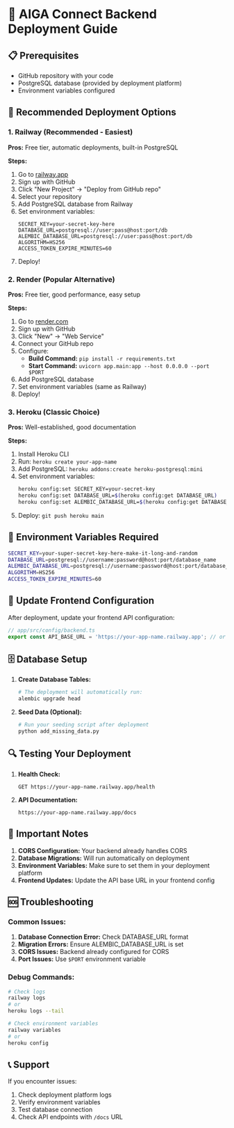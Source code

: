 # 🚀 AIGA Connect Backend Deployment Guide

## 📋 Prerequisites
- GitHub repository with your code
- PostgreSQL database (provided by deployment platform)
- Environment variables configured

## 🎯 Recommended Deployment Options

### 1. **Railway** (Recommended - Easiest)
**Pros:** Free tier, automatic deployments, built-in PostgreSQL

**Steps:**
1. Go to [railway.app](https://railway.app)
2. Sign up with GitHub
3. Click "New Project" → "Deploy from GitHub repo"
4. Select your repository
5. Add PostgreSQL database from Railway
6. Set environment variables:
   ```
   SECRET_KEY=your-secret-key-here
   DATABASE_URL=postgresql://user:pass@host:port/db
   ALEMBIC_DATABASE_URL=postgresql://user:pass@host:port/db
   ALGORITHM=HS256
   ACCESS_TOKEN_EXPIRE_MINUTES=60
   ```
7. Deploy!

### 2. **Render** (Popular Alternative)
**Pros:** Free tier, good performance, easy setup

**Steps:**
1. Go to [render.com](https://render.com)
2. Sign up with GitHub
3. Click "New" → "Web Service"
4. Connect your GitHub repo
5. Configure:
   - **Build Command:** `pip install -r requirements.txt`
   - **Start Command:** `uvicorn app.main:app --host 0.0.0.0 --port $PORT`
6. Add PostgreSQL database
7. Set environment variables (same as Railway)
8. Deploy!

### 3. **Heroku** (Classic Choice)
**Pros:** Well-established, good documentation

**Steps:**
1. Install Heroku CLI
2. Run: `heroku create your-app-name`
3. Add PostgreSQL: `heroku addons:create heroku-postgresql:mini`
4. Set environment variables:
   ```bash
   heroku config:set SECRET_KEY=your-secret-key
   heroku config:set DATABASE_URL=$(heroku config:get DATABASE_URL)
   heroku config:set ALEMBIC_DATABASE_URL=$(heroku config:get DATABASE_URL)
   ```
5. Deploy: `git push heroku main`

## 🔧 Environment Variables Required

```bash
SECRET_KEY=your-super-secret-key-here-make-it-long-and-random
DATABASE_URL=postgresql://username:password@host:port/database_name
ALEMBIC_DATABASE_URL=postgresql://username:password@host:port/database_name
ALGORITHM=HS256
ACCESS_TOKEN_EXPIRE_MINUTES=60
```

## 📱 Update Frontend Configuration

After deployment, update your frontend API configuration:

```typescript
// app/src/config/backend.ts
export const API_BASE_URL = 'https://your-app-name.railway.app'; // or your deployed URL
```

## 🗄️ Database Setup

1. **Create Database Tables:**
   ```bash
   # The deployment will automatically run:
   alembic upgrade head
   ```

2. **Seed Data (Optional):**
   ```bash
   # Run your seeding script after deployment
   python add_missing_data.py
   ```

## 🔍 Testing Your Deployment

1. **Health Check:**
   ```
   GET https://your-app-name.railway.app/health
   ```

2. **API Documentation:**
   ```
   https://your-app-name.railway.app/docs
   ```

## 🚨 Important Notes

1. **CORS Configuration:** Your backend already handles CORS
2. **Database Migrations:** Will run automatically on deployment
3. **Environment Variables:** Make sure to set them in your deployment platform
4. **Frontend Updates:** Update the API base URL in your frontend config

## 🆘 Troubleshooting

### Common Issues:
1. **Database Connection Error:** Check DATABASE_URL format
2. **Migration Errors:** Ensure ALEMBIC_DATABASE_URL is set
3. **CORS Issues:** Backend already configured for CORS
4. **Port Issues:** Use `$PORT` environment variable

### Debug Commands:
```bash
# Check logs
railway logs
# or
heroku logs --tail

# Check environment variables
railway variables
# or
heroku config
```

## 📞 Support

If you encounter issues:
1. Check deployment platform logs
2. Verify environment variables
3. Test database connection
4. Check API endpoints with `/docs` URL 
